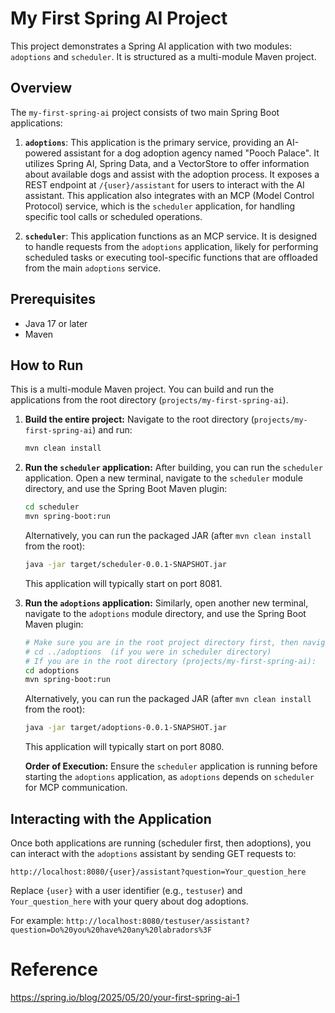 # My First Spring AI Project

This project demonstrates a Spring AI application with two modules: `adoptions` and `scheduler`.
It is structured as a multi-module Maven project.

## Overview

The `my-first-spring-ai` project consists of two main Spring Boot applications:

1.  **`adoptions`**: This application is the primary service, providing an AI-powered assistant for a dog adoption agency named "Pooch Palace". It utilizes Spring AI, Spring Data, and a VectorStore to offer information about available dogs and assist with the adoption process. It exposes a REST endpoint at `/{user}/assistant` for users to interact with the AI assistant. This application also integrates with an MCP (Model Control Protocol) service, which is the `scheduler` application, for handling specific tool calls or scheduled operations.

2.  **`scheduler`**: This application functions as an MCP service. It is designed to handle requests from the `adoptions` application, likely for performing scheduled tasks or executing tool-specific functions that are offloaded from the main `adoptions` service.

## Prerequisites

- Java 17 or later
- Maven

## How to Run

This is a multi-module Maven project. You can build and run the applications from the root directory (`projects/my-first-spring-ai`).

1.  **Build the entire project:**
    Navigate to the root directory (`projects/my-first-spring-ai`) and run:
    ```bash
    mvn clean install
    ```

2.  **Run the `scheduler` application:**
    After building, you can run the `scheduler` application. Open a new terminal, navigate to the `scheduler` module directory, and use the Spring Boot Maven plugin:
    ```bash
    cd scheduler
    mvn spring-boot:run
    ```
    Alternatively, you can run the packaged JAR (after `mvn clean install` from the root):
    ```bash
    java -jar target/scheduler-0.0.1-SNAPSHOT.jar
    ```
    This application will typically start on port 8081.

3.  **Run the `adoptions` application:**
    Similarly, open another new terminal, navigate to the `adoptions` module directory, and use the Spring Boot Maven plugin:
    ```bash
    # Make sure you are in the root project directory first, then navigate to adoptions
    # cd ../adoptions  (if you were in scheduler directory)
    # If you are in the root directory (projects/my-first-spring-ai):
    cd adoptions
    mvn spring-boot:run
    ```
    Alternatively, you can run the packaged JAR (after `mvn clean install` from the root):
    ```bash
    java -jar target/adoptions-0.0.1-SNAPSHOT.jar
    ```
    This application will typically start on port 8080.

    **Order of Execution:** Ensure the `scheduler` application is running before starting the `adoptions` application, as `adoptions` depends on `scheduler` for MCP communication.

## Interacting with the Application

Once both applications are running (scheduler first, then adoptions), you can interact with the `adoptions` assistant by sending GET requests to:

`http://localhost:8080/{user}/assistant?question=Your_question_here`

Replace `{user}` with a user identifier (e.g., `testuser`) and `Your_question_here` with your query about dog adoptions.

For example:
`http://localhost:8080/testuser/assistant?question=Do%20you%20have%20any%20labradors%3F`



# Reference 

https://spring.io/blog/2025/05/20/your-first-spring-ai-1